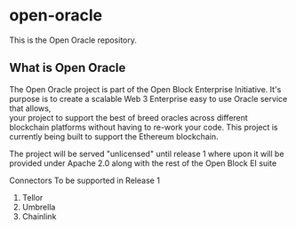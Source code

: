 # open-oracle
This is the Open Oracle repository.

## What is Open Oracle 

The Open Oracle project is part of the Open Block Enterprise Initiative. It's purpose is to create a scalable Web 3 Enterprise easy to use Oracle service that allows, <br/>
your project to support the best of breed oracles across different blockchain platforms without having to re-work your code. 
This project is currently being built to support the Ethereum blockchain. 

The project will be served "unlicensed" until release 1 where upon it will be provided under Apache 2.0 along with the rest of the Open Block EI suite

Connectors To be supported in Release 1 

1. Tellor 
2. Umbrella 
3. Chainlink 


